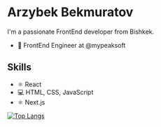 # Arzybek Bekmuratov
I'm a passionate FrontEnd developer from Bishkek.
* 💼 FrontEnd Engineer at @mypeaksoft

## Skills
* ⚛️ React
* 💻 HTML, CSS, JavaScript
* ⚛️ Next.js



[![Top Langs](https://github-readme-stats.vercel.app/api/top-langs/?username=arzybekb)](https://github.com/anuraghazra/github-readme-stats)
<!--
**arzybekb/arzybekb** is a ✨ _special_ ✨ repository because its `README.md` (this file) appears on your GitHub profile.

Here are some ideas to get you started:

- 🔭 I’m currently working on ...
- 🌱 I’m currently learning ...
- 👯 I’m looking to collaborate on ...
- 🤔 I’m looking for help with ...
- 💬 Ask me about ...
- 📫 How to reach me: ...
- 😄 Pronouns: ...
- ⚡ Fun fact: ...
-->
